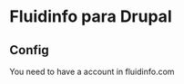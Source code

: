 Fluidinfo para Drupal
=====================



Config
------

You need to have a account in fluidinfo.com 
